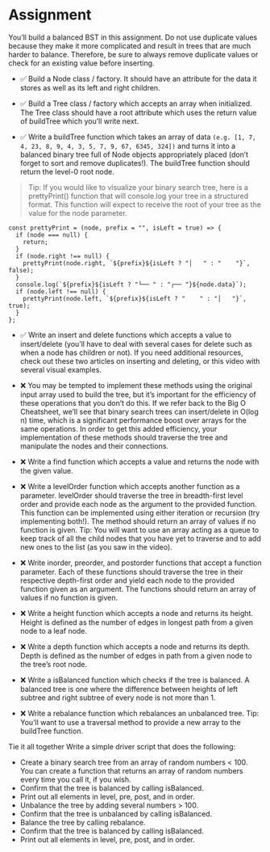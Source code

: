 # Assignment

You’ll build a balanced BST in this assignment. Do not use duplicate values because they make it more complicated and result in trees that are much harder to balance. Therefore, be sure to always remove duplicate values or check for an existing value before inserting.

- ✅ Build a Node class / factory. It should have an attribute for the data it stores as well as its left and right children.

- ✅ Build a Tree class / factory which accepts an array when initialized. The Tree class should have a root attribute which uses the return value of buildTree which you’ll write next.

- ✅ Write a buildTree function which takes an array of data `(e.g. [1, 7, 4, 23, 8, 9, 4, 3, 5, 7, 9, 67, 6345, 324])` and turns it into a balanced binary tree full of Node objects appropriately placed (don’t forget to sort and remove duplicates!). The buildTree function should return the level-0 root node.

> Tip: If you would like to visualize your binary search tree, here is a prettyPrint() function that will console.log your tree in a structured format. This function will expect to receive the root of your tree as the value for the node parameter.

```
const prettyPrint = (node, prefix = "", isLeft = true) => {
  if (node === null) {
    return;
  }
  if (node.right !== null) {
    prettyPrint(node.right, `${prefix}${isLeft ? "│   " : "    "}`, false);
  }
  console.log(`${prefix}${isLeft ? "└── " : "┌── "}${node.data}`);
  if (node.left !== null) {
    prettyPrint(node.left, `${prefix}${isLeft ? "    " : "│   "}`, true);
  }
};
```

- ✅ Write an insert and delete functions which accepts a value to insert/delete (you’ll have to deal with several cases for delete such as when a node has children or not). If you need additional resources, check out these two articles on inserting and deleting, or this video with several visual examples.

- ❌ You may be tempted to implement these methods using the original input array used to build the tree, but it’s important for the efficiency of these operations that you don’t do this. If we refer back to the Big O Cheatsheet, we’ll see that binary search trees can insert/delete in O(log n) time, which is a significant performance boost over arrays for the same operations. In order to get this added efficiency, your implementation of these methods should traverse the tree and manipulate the nodes and their connections.

- ❌ Write a find function which accepts a value and returns the node with the given value.

- ❌ Write a levelOrder function which accepts another function as a parameter. levelOrder should traverse the tree in breadth-first level order and provide each node as the argument to the provided function. This function can be implemented using either iteration or recursion (try implementing both!). The method should return an array of values if no function is given. Tip: You will want to use an array acting as a queue to keep track of all the child nodes that you have yet to traverse and to add new ones to the list (as you saw in the video).

- ❌ Write inorder, preorder, and postorder functions that accept a function parameter. Each of these functions should traverse the tree in their respective depth-first order and yield each node to the provided function given as an argument. The functions should return an array of values if no function is given.

- ❌ Write a height function which accepts a node and returns its height. Height is defined as the number of edges in longest path from a given node to a leaf node.

- ❌ Write a depth function which accepts a node and returns its depth. Depth is defined as the number of edges in path from a given node to the tree’s root node.

- ❌ Write a isBalanced function which checks if the tree is balanced. A balanced tree is one where the difference between heights of left subtree and right subtree of every node is not more than 1.

- ❌ Write a rebalance function which rebalances an unbalanced tree. Tip: You’ll want to use a traversal method to provide a new array to the buildTree function.

Tie it all together
Write a simple driver script that does the following:

- Create a binary search tree from an array of random numbers < 100. You can create a function that returns an array of random numbers every time you call it, if you wish.
- Confirm that the tree is balanced by calling isBalanced.
- Print out all elements in level, pre, post, and in order.
- Unbalance the tree by adding several numbers > 100.
- Confirm that the tree is unbalanced by calling isBalanced.
- Balance the tree by calling rebalance.
- Confirm that the tree is balanced by calling isBalanced.
- Print out all elements in level, pre, post, and in order.

